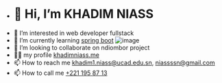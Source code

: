 - <h1>👋 Hi, I’m KHADIM NIASS</h1>
- 👀 I’m interested in  web developer fullstack
- 🌱 I’m currently learning [spring boot](https://spring.io/projects/spring-boot)
![image](https://blog.oxiane.com/wp-content/uploads/2021/02/spring_boog_400x400.png)
- 💞️ I’m looking to collaborate on ndiombor project
- 👨‍💻 my profile [khadimniass.me](https://khadimniass.me)
- 📫 How to reach me khadim1.niass@ucad.edu.sn, niassssn@gmail.com
- 📫 How to call me <a href="tel:+221771958713">+221 195 87 13</a> 

<!---
khadimniass/khadimniass is a ✨ special ✨ repository because its `README.md` (this file) appears on your GitHub profile.
You can click the Preview link to take a look at your changes.
--->
